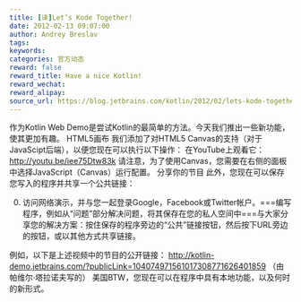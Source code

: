 ```yaml
---
title: [译]Let’s Kode Together!
date: 2012-02-13 09:07:00
author: Andrey Breslav
tags:
keywords:
categories: 官方动态
reward: false
reward_title: Have a nice Kotlin!
reward_wechat:
reward_alipay:
source_url: https://blog.jetbrains.com/kotlin/2012/02/lets-kode-together/
---
```


作为Kotlin Web Demo是尝试Kotlin的最简单的方法。今天我们推出一些新功能，使其更加有趣。
HTML5画布
我们添加了对HTML5 Canvas的支持（对于JavaScipt后端），以便您现在可以执行以下操作：
在YouTube上观看它：http://youtu.be/iee75Dtw83k
请注意，为了使用Canvas，您需要在右侧的面板中选择JavaScript（Canvas）运行配置。
分享你的节目
此外，您现在可以保存您写入的程序并共享一个公共链接：

0. 访问网络演示，并与您一起登录Google，Facebook或Twitter帐户。===编写程序，例如从“问题”部分解决问题，将其保存在您的私人空间中===与大家分享您的解决方案：按住保存的程序旁边的“公共”链接按钮，然后按下URL旁边的按钮，或以其他方式共享链接。

例如，以下是上述视频中的节目的公开链接：
http://kotlin-demo.jetbrains.com/?publicLink=104074971561017308771626401859
（由帕维尔·塔拉诺夫写的）
美国BTW，您现在可以在程序中具有本地功能，以及何时的新形式。
